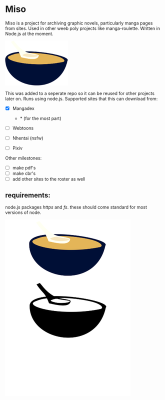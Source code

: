 # Miso
Miso is a project for archiving graphic novels, particularly manga pages from sites. Used in other weeb poly projects like manga-roulette. Written in Node.js at the moment.

<img src="miso.png" alt="miso" width="200" />

This was added to a seperate repo so it can be reused for other projects later on. Runs using node.js. Supported sites that this can download from:

- [X] Mangadex

  - \* (for the most part)

- [ ] Webtoons

- [ ] Nhentai (nsfw)

- [ ] Pixiv

Other milestones:

- [ ] make pdf's
- [ ] make cbr's
- [ ] add other sites to the roster as well

## requirements:
node.js packages *https* and *fs*. these should come standard for most versions of node.

<img src="miso-all.png" alt="alt text" width="400" />
